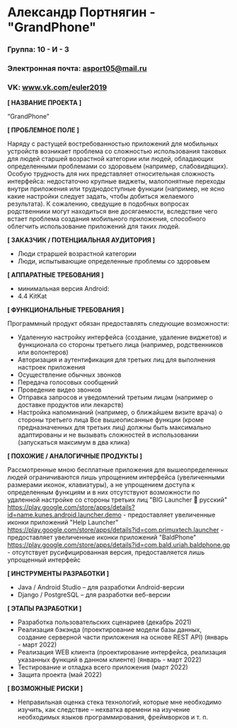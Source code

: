 # Александр Портнягин - "GrandPhone"

### Группа: 10 - И - 3
### Электронная почта: asport05@mail.ru
### VK: www.vk.com/euler2019


**[ НАЗВАНИЕ ПРОЕКТА ]**

“GrandPhone”

**[ ПРОБЛЕМНОЕ ПОЛЕ ]**

Наряду с растущей востребованностью приложений для мобильных устройств возникает проблема со сложностью использования таковых для людей старшей возрастной категории или людей, обладающих определенными проблемами со здоровьем (например, слабовидящих). Особую трудность для них представляет относительная сложность интерфейса: недостаточно крупные виджеты, малопонятные переходы внутри приложения или труднодоступные функции (например, не ясно какие настройки следует задать, чтобы добиться желаемого результата). К сожалению, сведущие в подобных вопросах родственники могут находиться вне досягаемости, вследствие чего встает проблема создания мобильного приложения, способного облегчить использование приложений для таких людей. 


**[ ЗАКАЗЧИК / ПОТЕНЦИАЛЬНАЯ АУДИТОРИЯ ]**

* Люди страршей возрастной категории
* Люди, испытывающие определенные проблемы со здоровьем

**[ АППАРАТНЫЕ ТРЕБОВАНИЯ ]** 

* минимальная версия Android:
* 4.4 KitKat

**[ ФУНКЦИОНАЛЬНЫЕ ТРЕБОВАНИЯ ]**

Программный продукт обязан предоставлять следующие возможности:
*	Удаленную настройку интерфейса (создание, удаление виджетов) и функционала со стороны третьего лица (например, родственников или волонтеров)
*	Авторизация и аутентификация для третьих лиц для выполнения настроек приложения
*	Осуществление обычных звонков
*	Передача голосовых сообщений
*	Проведение видео звонков
*	Отправка запросов и уведомлений третьим лицам (например о доставке продуктов или лекарств)
*	Настройка напоминаний (например, о ближайшем визите врача) о стороны третьего лица
Все вышеописанные функции (кроме предназначенных для третьих лиц) должны быть максимально адаптированы и не вызывать сложностей в использовании 
(запускаться максимум в два клика)

**[ ПОХОЖИЕ / АНАЛОГИЧНЫЕ ПРОДУКТЫ ]**

Рассмотренные мною бесплатные приложения для вышеопределенных людей ограничиваются лишь упрощением интерфейса (увеличенными размерами иконок, клавиатуры), а не упрощением доступа к определенным функциям и в них отсутствуют возможности по удаленной настройке со стороны третьих лиц
"BIG Launcher 🧐 русский" https://play.google.com/store/apps/details?id=name.kunes.android.launcher.demo - предоставляет увеличенные иконки приложений
"Help Launcher" https://play.google.com/store/apps/details?id=com.primuxtech.launcher - предоставляет увеличенные иконки приложений
"BaldPhone" https://play.google.com/store/apps/details?id=com.bald.uriah.baldphone.gp - отсутствует русифицированная версия, предоставляется лишь упрощенный интерфейс

**[ ИНСТРУМЕНТЫ РАЗРАБОТКИ ]**

*	Java / Android Studio – для разработки Android-версии
*	Django / PostgreSQL – для разработки веб-версии

**[ ЭТАПЫ РАЗРАБОТКИ ]**

*	Разработка пользовательских сценариев (декабрь 2021)
* Реализация бэкэнда (проектирование модели базы данных, создание серверной части приложения на основе REST API) (январь - март 2022)
* Реализация WEB клиента (проектирование интерфейса, реализация указанных функций в данном клиенте) (январь - март 2022)
* Тестирование и отладка всего приложения (март 2022)
* Защита проекта (май 2022)

**[ ВОЗМОЖНЫЕ РИСКИ ]**

*	Неправильная оценка стека технологий, которые мне необходимо изучить, как следствие – нехватка времени на изучение необходимых языков программирования, фреймворков и т. п.

